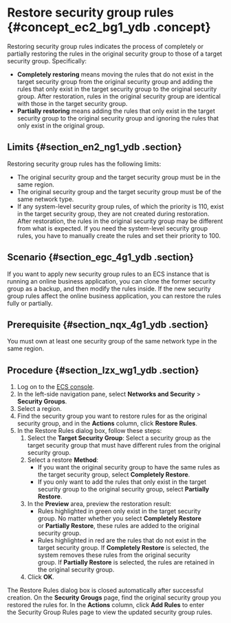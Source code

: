 # Restore security group rules {#concept_ec2_bg1_ydb .concept}

Restoring security group rules indicates the process of completely or partially restoring the rules in the original security group to those of a target security group. Specifically:

-   **Completely restoring** means moving the rules that do not exist in the target security group from the original security group and adding the rules that only exist in the target security group to the original security group. After restoration, rules in the original security group are identical with those in the target security group.
-   **Partially restoring** means adding the rules that only exist in the target security group to the original security group and ignoring the rules that only exist in the original group.

## Limits {#section_en2_ng1_ydb .section}

Restoring security group rules has the following limits:

-   The original security group and the target security group must be in the same region.
-   The original security group and the target security group must be of the same network type.
-   If any system-level security group rules, of which the priority is 110, exist in the target security group, they are not created during restoration. After restoration, the rules in the original security group may be different from what is expected. If you need the system-level security group rules, you have to manually create the rules and set their priority to 100.

## Scenario {#section_egc_4g1_ydb .section}

If you want to apply new security group rules to an ECS instance that is running an online business application, you can clone the former security group as a backup, and then modify the rules inside. If the new security group rules affect the online business application, you can restore the rules fully or partially.

## Prerequisite {#section_nqx_4g1_ydb .section}

You must own at least one security group of the same network type in the same region.

## Procedure {#section_lzx_wg1_ydb .section}

1.  Log on to the [ECS console](https://partners-intl.console.aliyun.com/#/ecs).
2.  In the left-side navigation pane, select **Networks and Security** \> **Security Groups**.
3.  Select a region.
4.  Find the security group you want to restore rules for as the original security group, and in the **Actions** column, click **Restore Rules**.
5.  In the Restore Rules dialog box, follow these steps:
    1.  Select the **Target Security Group**: Select a security group as the target security group that must have different rules from the original security group.
    2.  Select a restore **Method**:
        -   If you want the original security group to have the same rules as the target security group, select **Completely Restore**.
        -   If you only want to add the rules that only exist in the target security group to the original security group, select **Partially Restore**.
    3.  In the **Preview** area, preview the restoration result:
        -   Rules highlighted in green only exist in the target security group. No matter whether you select **Completely Restore** or **Partially Restore**, these rules are added to the original security group.
        -   Rules highlighted in red are the rules that do not exist in the target security group. If **Completely Restore** is selected, the system removes these rules from the original security group. If **Partially Restore** is selected, the rules are retained in the original security group.
    4.  Click **OK**.

The Restore Rules dialog box is closed automatically after successful creation. On the **Security Grougs** page, find the original security group you restored the rules for. In the **Actions** column, click **Add Rules** to enter the Security Group Rules page to view the updated security group rules.

